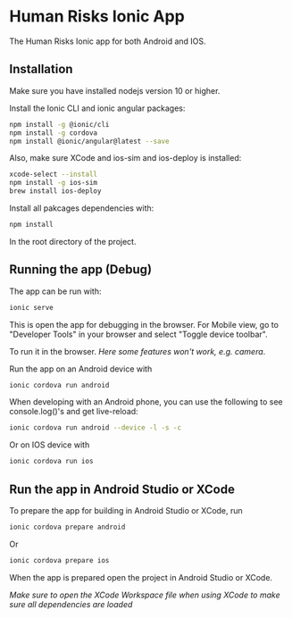 # Human Risks Ionic App

The Human Risks Ionic app for both Android and IOS.

## Installation

Make sure you have installed nodejs version 10 or higher.

Install the Ionic CLI and ionic angular packages:
```bash
npm install -g @ionic/cli
npm install -g cordova
npm install @ionic/angular@latest --save
```

Also, make sure XCode and ios-sim and ios-deploy is installed:

```bash
xcode-select --install
npm install -g ios-sim
brew install ios-deploy
```

Install all pakcages dependencies with:

```bash
npm install
```

In the root directory of the project.

## Running the app (Debug)

The app can be run with:

```bash
ionic serve
```

This is open the app for debugging in the browser. For Mobile view, go to "Developer Tools" in your browser and select "Toggle device toolbar".


To run it in the browser. _Here some features won't work, e.g. camera_.

Run the app on an Android device with
```bash
ionic cordova run android
```

When developing with an Android phone, you can use the following to see console.log()'s and get live-reload:
```bash
ionic cordova run android --device -l -s -c
```

Or on IOS device with
```bash
ionic cordova run ios
```
## Run the app in Android Studio or XCode

To prepare the app for building in Android Studio or XCode, run
```bash
ionic cordova prepare android
```

Or
```bash
ionic cordova prepare ios
```

When the app is prepared open the project in Android Studio or XCode.

*Make sure to open the XCode Workspace file when using XCode to make sure all dependencies are loaded*
